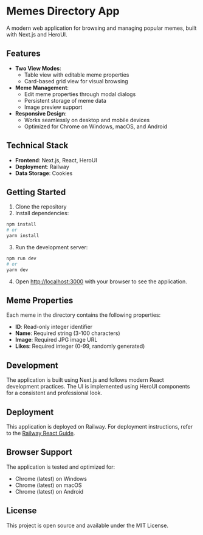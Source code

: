 # Memes Directory App

A modern web application for browsing and managing popular memes, built with Next.js and HeroUI.

## Features

- **Two View Modes**:
  - Table view with editable meme properties
  - Card-based grid view for visual browsing
- **Meme Management**:
  - Edit meme properties through modal dialogs
  - Persistent storage of meme data
  - Image preview support
- **Responsive Design**:
  - Works seamlessly on desktop and mobile devices
  - Optimized for Chrome on Windows, macOS, and Android

## Technical Stack

- **Frontend**: Next.js, React, HeroUI
- **Deployment**: Railway
- **Data Storage**: Cookies

## Getting Started

1. Clone the repository
2. Install dependencies:
```bash
npm install
# or
yarn install
```

3. Run the development server:
```bash
npm run dev
# or
yarn dev
```

4. Open [http://localhost:3000](http://localhost:3000) with your browser to see the application.

## Meme Properties

Each meme in the directory contains the following properties:
- **ID**: Read-only integer identifier
- **Name**: Required string (3-100 characters)
- **Image**: Required JPG image URL
- **Likes**: Required integer (0-99, randomly generated)

## Development

The application is built using Next.js and follows modern React development practices. The UI is implemented using HeroUI components for a consistent and professional look.

## Deployment

This application is deployed on Railway. For deployment instructions, refer to the [Railway React Guide](https://docs.railway.com/guides/react).

## Browser Support

The application is tested and optimized for:
- Chrome (latest) on Windows
- Chrome (latest) on macOS
- Chrome (latest) on Android

## License

This project is open source and available under the MIT License.
